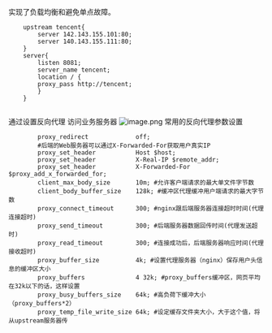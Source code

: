 实现了负载均衡和避免单点故障。
```
	upstream tencent{
		server 142.143.155.101:80;
		server 140.143.155.111:80;
	}
	server{
		listen 8081;
		server_name tencent;
		location / {
 		proxy_pass http://tencent;
		}
	}
	
```
通过设置反向代理 访问业务服务器
![image.png](https://upload-images.jianshu.io/upload_images/143845-337e5114efc630be.png?imageMogr2/auto-orient/strip%7CimageView2/2/w/1240)
常用的反向代理参数设置
```
        proxy_redirect             off; 
        #后端的Web服务器可以通过X-Forwarded-For获取用户真实IP
        proxy_set_header           Host $host; 
        proxy_set_header           X-Real-IP $remote_addr; 
        proxy_set_header           X-Forwarded-For $proxy_add_x_forwarded_for; 
        client_max_body_size       10m; #允许客户端请求的最大单文件字节数
        client_body_buffer_size    128k; #缓冲区代理缓冲用户端请求的最大字节数
        proxy_connect_timeout      300; #nginx跟后端服务器连接超时时间(代理连接超时)
        proxy_send_timeout         300; #后端服务器数据回传时间(代理发送超时)
        proxy_read_timeout         300; #连接成功后，后端服务器响应时间(代理接收超时)
        proxy_buffer_size          4k; #设置代理服务器（nginx）保存用户头信息的缓冲区大小
        proxy_buffers              4 32k; #proxy_buffers缓冲区，网页平均在32k以下的话，这样设置
        proxy_busy_buffers_size    64k; #高负荷下缓冲大小（proxy_buffers*2）
        proxy_temp_file_write_size 64k; #设定缓存文件夹大小，大于这个值，将从upstream服务器传
```
